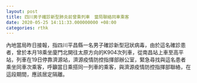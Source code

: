 ```yaml
---
layout: post
title: 四川男子確診新型肺炎前曾乘列車　當局聯絡同車乘客
date: 2020-05-25 14:11:33.000000000 +08:00
categories: rthk
---
```


內地當局昨日接報，指四川平昌縣一名男子確診新型冠狀病毒，由於這名確診患者，曾於本月18乘坐廈門北開往太原方向的K904次列車，從南昌站上車至高平站，列車在19日停靠濟源站，濟源疫情防控指揮部辦公室，緊急尋找與這名患者乘坐同車次乘客，呼籲當日乘搭同一列車的乘客，與濟源疫情防控指揮部聯絡，在這段期間，應該居定隔離。
